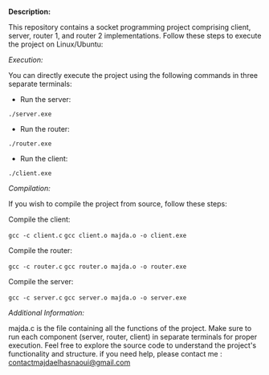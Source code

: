 
**Description:**

This repository contains a socket programming project comprising client, server, router 1, and router 2 implementations. Follow these steps to execute the project on Linux/Ubuntu:

*Execution:*

You can directly execute the project using the following commands in three separate terminals:

- Run the server:

```./server.exe```

- Run the router:

```./router.exe```

- Run the client:

```./client.exe```

*Compilation:*

If you wish to compile the project from source, follow these steps:

Compile the client:


```gcc -c client.c```
```gcc client.o majda.o -o client.exe```

Compile the router:

```gcc -c router.c```
```gcc router.o majda.o -o router.exe```

Compile the server:

```gcc -c server.c```
```gcc server.o majda.o -o server.exe```

*Additional Information:*

majda.c is the file containing all the functions of the project.
Make sure to run each component (server, router, client) in separate terminals for proper execution.
Feel free to explore the source code to understand the project's functionality and structure.
if you need help, please contact me : contactmajdaelhasnaoui@gmail.com


